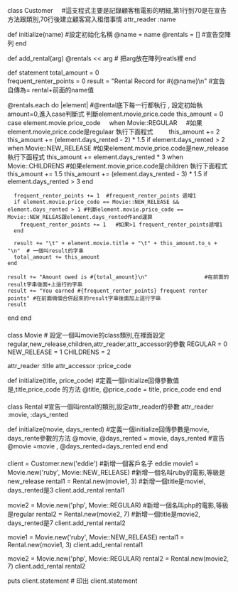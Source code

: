 class Customer      #這支程式主要是記錄顧客租電影的明細,第1行到70是在宣告方法跟類別,70行後建立顧客寫入租借事情
  attr_reader :name

  def initialize(name) #設定初始化名稱
    @name    = name
    @rentals = []    #宣告空陣列
  end

  def add_rental(arg) 
    @rentals << arg # 把arg放在陣列reatls裡
  end

  def statement
    total_amount = 0   
    frequent_renter_points = 0 
    result = "Rental Record for #{@name}\n" #宣告自傳為= rental+前面的name值 
   
   @rentals.each do |element|   #@rental底下每一行都執行 , 設定初始執amount=0,進入case判斷式 判斷element.movie,price.code 
      this_amount = 0
      case element.movie.price_code
      when Movie::REGULAR     #如果element.movie,price.code是regulaar 執行下面程式   
        this_amount += 2
        this_amount += (element.days_rented - 2) * 1.5 if element.days_rented > 2
      when Movie::NEW_RELEASE  #如果element.movie,price.code是new_release 執行下面程式 
        this_amount += element.days_rented * 3
      when Movie::CHILDRENS   #如果element.movie,price.code是children 執行下面程式 
        this_amount += 1.5
        this_amount += (element.days_rented - 3) * 1.5 if element.days_rented > 3
      end

      frequent_renter_points += 1  #frequent_renter_points 遞增1
      if element.movie.price_code == Movie::NEW_RELEASE && element.days_rented > 1 #判斷element.movie.price_code == Movie::NEW_RELEAS跟element.days_rented作and運算   
        frequent_renter_points += 1   #如果>1 frequent_renter_points遞增1
      end

      result += "\t" + element.movie.title + "\t" + this_amount.to_s + "\n"  # 一個叫result的字串
      total_amount += this_amount
    end

    result += "Amount owed is #{total_amount}\n"                  #在前面的result字串後面+上這行的字串
    result += "You earned #{frequent_renter_points} frequent renter points" #在前面倆個合併起來的result字串後面加上這行字串
    result
  end
end

####

class Movie               # 設定一個叫movie的class類別,在裡面設定regular,new_release,children,attr_reader,attr_accessor的參數
  REGULAR     = 0
  NEW_RELEASE = 1
  CHILDRENS   = 2

  attr_reader :title
  attr_accessor :price_code

  def initialize(title, price_code)  #定義一個initialize回傳參數值是,title,price_code 的方法
    @title, @price_code = title, price_code
  end
end

#### 
class Rental                     #宣告一個叫rental的類別,設定attr_reader的參數
  attr_reader :movie, :days_rented

  def initialize(movie, days_rented)  #定義一個initialize回傳參數是movie, days_rente參數的方法
    @movie, @days_rented = movie, days_rented #宣告@movie =movie , @days_rented=days_rented
  end
end

####

client = Customer.new('eddie')               #新增一個客戶名子 eddie
movie1 = Movie.new('ruby', Movie::NEW_RELEASE)  #新增一個名叫ruby的電影,等級是new_release
rental1 = Rental.new(movie1, 3)       #新增一個title是moviel, days_rented是3
client.add_rental rental1

movie2 = Movie.new('php', Movie::REGULAR) #新增一個名叫php的電影,等級是regular
rental2 = Rental.new(movie2, 7)   #新增一個title是movie2, days_rented是7
client.add_rental rental2

movie1 = Movie.new('ruby', Movie::NEW_RELEASE)
rental1 = Rental.new(movie1, 3)
client.add_rental rental1

movie2 = Movie.new('php', Movie::REGULAR)
rental2 = Rental.new(movie2, 7)
client.add_rental rental2

puts client.statement  # 印出 client.statement

